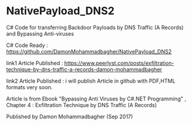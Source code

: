 # NativePayload_DNS2
 C# Code for transferring Backdoor Payloads by DNS Traffic (A Records) and Bypassing Anti-viruses 
 
 C# Code Ready : https://github.com/DamonMohammadbagher/NativePayload_DNS2
 
 link1 Article Published : https://www.peerlyst.com/posts/exfiltration-technique-by-dns-traffic-a-records-damon-mohammadbagher
 
 link2 Article Published : i will publish Article in github with PDF,HTML formats very soon.
 
 
 Article is from Ebook "Bypassing Anti Viruses by C#.NET Programming" , Chapter 4 : Exfiltration Technique by DNS Traffic (A Records)
 
 Published by Damon Mohammadbagher (Sep 2017)
 
 
